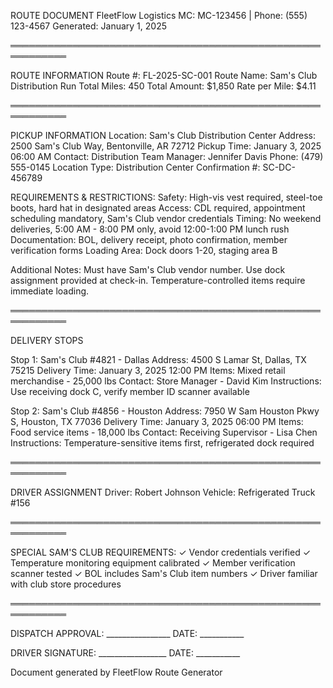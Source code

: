 ROUTE DOCUMENT
FleetFlow Logistics
MC: MC-123456 | Phone: (555) 123-4567
Generated: January 1, 2025

═══════════════════════════════════════════════════════════

ROUTE INFORMATION
Route #: FL-2025-SC-001
Route Name: Sam's Club Distribution Run
Total Miles: 450
Total Amount: $1,850
Rate per Mile: $4.11

═══════════════════════════════════════════════════════════

PICKUP INFORMATION
Location: Sam's Club Distribution Center
Address: 2500 Sam's Club Way, Bentonville, AR 72712
Pickup Time: January 3, 2025 06:00 AM
Contact: Distribution Team
Manager: Jennifer Davis
Phone: (479) 555-0145
Location Type: Distribution Center
Confirmation #: SC-DC-456789

REQUIREMENTS & RESTRICTIONS:
Safety: High-vis vest required, steel-toe boots, hard hat in designated areas
Access: CDL required, appointment scheduling mandatory, Sam's Club vendor credentials
Timing: No weekend deliveries, 5:00 AM - 8:00 PM only, avoid 12:00-1:00 PM lunch rush
Documentation: BOL, delivery receipt, photo confirmation, member verification forms
Loading Area: Dock doors 1-20, staging area B

Additional Notes: Must have Sam's Club vendor number. Use dock assignment provided at check-in. Temperature-controlled items require immediate loading.

═══════════════════════════════════════════════════════════

DELIVERY STOPS

Stop 1: Sam's Club #4821 - Dallas
Address: 4500 S Lamar St, Dallas, TX 75215
Delivery Time: January 3, 2025 12:00 PM
Items: Mixed retail merchandise - 25,000 lbs
Contact: Store Manager - David Kim
Instructions: Use receiving dock C, verify member ID scanner available

Stop 2: Sam's Club #4856 - Houston
Address: 7950 W Sam Houston Pkwy S, Houston, TX 77036
Delivery Time: January 3, 2025 06:00 PM
Items: Food service items - 18,000 lbs
Contact: Receiving Supervisor - Lisa Chen
Instructions: Temperature-sensitive items first, refrigerated dock required

═══════════════════════════════════════════════════════════

DRIVER ASSIGNMENT
Driver: Robert Johnson
Vehicle: Refrigerated Truck #156

═══════════════════════════════════════════════════════════

SPECIAL SAM'S CLUB REQUIREMENTS:
✓ Vendor credentials verified
✓ Temperature monitoring equipment calibrated
✓ Member verification scanner tested
✓ BOL includes Sam's Club item numbers
✓ Driver familiar with club store procedures

═══════════════════════════════════════════════════════════

DISPATCH APPROVAL: ________________    DATE: ___________

DRIVER SIGNATURE: _________________    DATE: ___________

Document generated by FleetFlow Route Generator
